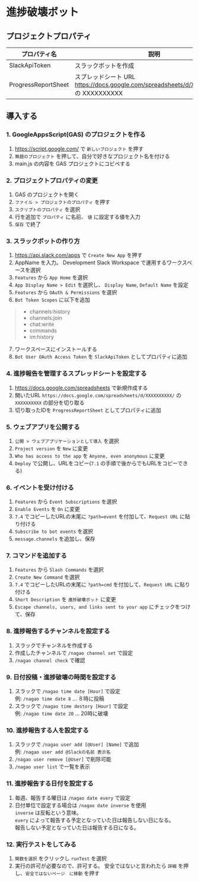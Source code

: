 # 進捗破壊ボット

## プロジェクトプロパティ
|プロパティ名|説明|
|---|---|
|SlackApiToken|スラックボットを作成|
|ProgressReportSheet|スプレッドシート URL https://docs.google.com/spreadsheets/d/XXXXXXXXXX/ の XXXXXXXXXX|

## 導入する
### 1. GoogleAppsScript(GAS) のプロジェクトを作る
1. https://script.google.com/ で `新しいプロジェクト` を押す
2. `無題のプロジェクト` を押して、自分で好きなプロジェクト名を付ける
3. main.js の内容を GAS プロジェクトにコピペする

### 2. プロジェクトプロパティの変更
1. GAS のプロジェクトを開く
2. `ファイル > プロジェクトのプロパティ` を押す
3. `スクリプトのプロパティ` を選択
4. 行を追加で `プロパティ` に名前、 `値` に設定する値を入力
5. `保存` で終了

### 3. スラックボットの作り方
1. https://api.slack.com/apps で `Create New App` を押す
2. AppName を入力。  Development Slack Workspace で運用するワークスペースを選択
3. `Features` から `App Home` を選択
4. `App Display Name > Edit` を選択し、 `Display Name`, `Default Name` を設定
5. `Features` から `OAuth & Permissions` を選択
6. `Bot Token Scopes` に以下を追加
> - channels:history
> - channels:join
> - chat:write
> - commands
> - im:history
7. ワークスペースにインストールする
8. `Bot User OAuth Access Token` を `SlackApiToken` としてプロパティに追加

### 4. 進捗報告を管理するスプレッドシートを設定する
1. https://docs.google.com/spreadsheets で新規作成する
2. 開いたURL `https://docs.google.com/spreadsheets/d/XXXXXXXXXX/` の `XXXXXXXXXX` の部分を切り取る
3. 切り取ったIDを `ProgressReportSheet` としてプロパティに追加

### 5. ウェブアプリを公開する
1. `公開 > ウェブアプリケーションとして導入` を選択
2. `Project version` を `New` に変更
3. `Who has access to the app` を `Anyone, even anonymous` に変更
4. `Deploy` で公開し、URLをコピー(`7.1` の手順で後からでもURLをコピーできる)

### 6. イベントを受け付ける
1. `Features` から `Event Subscriptions` を選択
2. `Enable Events` を `On` に変更
3. `7.4` でコピーしたURLの末尾に `?path=event` を付加して、`Request URL` に貼り付ける
4. `Subscribe to bot events` を選択
5. `message.channels` を追加し、保存

### 7. コマンドを追加する
1. `Features` から `Slash Commands` を選択
2. `Create New Command` を選択
3. `7.4` でコピーしたURLの末尾に `?path=cmd` を付加して、`Request URL` に貼り付ける
4. `Short Description` を `進捗破壊ボット` に変更
5. `Escape channels, users, and links sent to your app` にチェックをつけて、保存

### 8. 進捗報告するチャンネルを設定する
1. スラックでチャンネルを作成する
2. 作成したチャンネルで `/nagao channel set` で設定
3. `/nagao channel check` で確認

### 9. 日付投稿・進捗破壊の時間を設定する
1. スラックで `/nagao time date [Hour]` で設定  
   例: `/nagao time date 8` ... ８時に投稿
2. スラックで `/nagao time destory [Hour]` で設定  
   例: `/nagao time date 20` ... 20時に破壊

### 10. 進捗報告する人を設定する
1. スラックで `/nagao user add [@User] [Name]` で追加  
   例: `/nagao user add @Slackの名前 表示名`
2. `/nagao user remove [@User]` で削除可能
3. `/nagao user list` で一覧を表示

### 11. 進捗報告する日付を設定する
1. 毎週、報告する曜日は `/nagao date every` で設定
2. 日付単位で設定する場合は `/nagao date inverse` を使用  
   `inverse` は反転という意味。  
   `every` によって報告する予定となっていた日は報告しない日になる。  
   報告しない予定となっていた日は報告する日になる。

### 12. 実行テストをしてみる
1. `関数を選択` をクリックし `runTest` を選択
2. 実行の許可が必要なので、許可する。
   安全ではないと言われたら `詳細` を押し、`安全ではないページ　に移動` を押す
